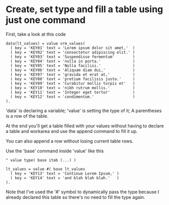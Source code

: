 # Create, set type and fill a table using just one command

First, take a look at this code

```ABAP
data(lt_values) = value vrm_values(
  ( key = 'KEY01' text = 'Lorem ipsum dolor sit amet,'  )
  ( key = 'KEY02' text = 'consectetur adipiscing elit.' )
  ( key = 'KEY03' text = 'Suspendisse fermentum'        )
  ( key = 'KEY04' text = 'nulla in porta.'              )
  ( key = 'KEY05' text = 'Nulla facilisi.'              )
  ( key = 'KEY06' text = 'Aliquam diam dui,'            )
  ( key = 'KEY07' text = 'gravida et erat at,'          )
  ( key = 'KEY08' text = 'pretium facilisis justo.'     )
  ( key = 'KEY09' text = 'Curabitur mollis turpis et'   )
  ( key = 'KEY10' text = 'nibh rutrum mollis.'          )
  ( key = 'KEY11' text = 'Integer eget tortor'          )
  ( key = 'KEY12' text = 'condimentum.'                 )
).
```

'data' is declaring a variable; 'value' is setting the type of it; A parentheses is a row of the table.

At the end you'll get a table filled with your values without having to declare a table and workarea and use the append command to fill it up.

You can also append a row without losing current table rows.

Use the 'base' command inside 'value' like this

```ABAP
" value type( base itab (...) )

lt_values = value #( base lt_values
  ( key = 'KEY13' text = 'Continue Lorem Ipsum,' )
  ( key = 'KEY14' text = 'and blah blah blah.'   )
).
```

Note that I've used the '#' symbol to dynamically pass the type because I already declared this table so there's no need to fill the type again.
